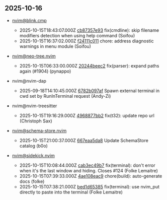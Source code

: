 ## 2025-10-16

* nvim@blink.cmp
  - 2025-10-15T18:43:07.000Z [cb87357e93](https://github.com/Saghen/blink.cmp/commit/cb87357e93376fbe9b12e60333c7f5788baca057) fix(cmdline): skip filename modifiers detection when using help command (Soifou)
  - 2025-10-15T16:37:02.000Z [f24111c011](https://github.com/Saghen/blink.cmp/commit/f24111c011eb217dfa50c3e9d003529cb2ddfd9a) chore: address diagnostic warnings in menu module (Soifou)

* nvim@neo-tree.nvim
  - 2025-10-15T06:33:00.000Z [20244beec2](https://github.com/nvim-neo-tree/neo-tree.nvim/commit/20244beec28b9d79ffb75fe1b1606f4dd8d476fc) fix(parser): expand paths again (#1904) (pynappo)

* nvim@nvim-dap
  - 2025-09-18T14:10:45.000Z [6782b097af](https://github.com/mfussenegger/nvim-dap/commit/6782b097af2417a4c3e33849b0a26ae2188bd7ea) Spawn external terminal in cwd set by RunInTerminal request (Andy-Zi)

* nvim@nvim-treesitter
  - 2025-10-15T19:16:29.000Z [4968877bb2](https://github.com/nvim-treesitter/nvim-treesitter/commit/4968877bb2dceac45948e24ee14298b1006b4cbf) fix(t32): update repo url (Christoph Sax)

* nvim@schema-store.nvim
  - 2025-10-15T21:00:37.000Z [667eaa5da8](https://github.com/b0o/SchemaStore.nvim/commit/667eaa5da8f66f1dd97c905a12dd1eb544a2d259) Update SchemaStore catalog (b0o)

* nvim@sidekick.nvim
  - 2025-10-15T10:08:44.000Z [cab3ec49b7](https://github.com/folke/sidekick.nvim/commit/cab3ec49b751ad8aa3e1c743380accfe8f0798e8) fix(terminal): don't error when it's the last window and hiding. Closes #124 (Folke Lemaitre)
  - 2025-10-15T07:39:33.000Z [4ae108eac9](https://github.com/folke/sidekick.nvim/commit/4ae108eac987bbacadce23b7040723c9f5b7823f) chore(build): auto-generate docs (folke)
  - 2025-10-15T07:38:21.000Z [bed1d65385](https://github.com/folke/sidekick.nvim/commit/bed1d65385e33bb0eae3fa4163b97606f2e4d8dc) fix(terminal): use nvim_put directly to paste into the terminal (Folke Lemaitre)